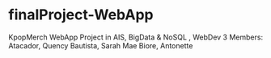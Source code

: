 # finalProject-WebApp
KpopMerch WebApp Project in AIS, BigData &amp; NoSQL , WebDev 3
Members: Atacador, Quency
         Bautista, Sarah Mae
         Biore, Antonette
